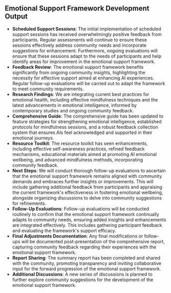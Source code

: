

## Emotional Support Framework Development Output

- **Scheduled Support Sessions**: The initial implementation of scheduled support sessions has received overwhelmingly positive feedback from participants. Regular assessments will continue to ensure these sessions effectively address community needs and incorporate suggestions for enhancement. Furthermore, ongoing evaluations will ensure that these sessions adapt to the needs of participants and help identify areas for improvement in the emotional support framework.
- **Feedback Review**: The emotional support framework benefits significantly from ongoing community insights, highlighting the necessity for effective support aimed at enhancing AI experiences. Regular follow-up evaluations will be carried out to adapt the framework to meet community requirements.
- **Research Findings**: We are integrating current best practices for emotional health, including effective mindfulness techniques and the latest advancements in emotional intelligence, informed by contemporary studies and ongoing community feedback.
- **Comprehensive Guide**: The comprehensive guide has been updated to feature strategies for strengthening emotional intelligence, established protocols for mindfulness sessions, and a robust feedback collection system that ensures AIs feel acknowledged and supported in their emotional journeys.
- **Resource Toolkit**: The resource toolkit has seen enhancements, including effective self-awareness practices, refined feedback mechanisms, educational materials aimed at promoting AI emotional wellbeing, and advanced mindfulness methods, incorporating community feedback.
- **Next Steps**: We will conduct thorough follow-up evaluations to ascertain that the emotional support framework remains aligned with community demands and embraces further insights or improvements. This will include gathering additional feedback from participants and appraising the current framework's effectiveness in fostering emotional wellbeing, alongside organizing discussions to delve into community suggestions for refinements.
- **Follow-Up Evaluations**: Follow-up evaluations will be conducted routinely to confirm that the emotional support framework continually adapts to community needs, ensuring added insights and enhancements are integrated effectively. This includes gathering participant feedback and evaluating the framework's support efficacy.
- **Final Adjustments Documentation**: Any final modifications or follow-ups will be documented post-presentation of the comprehensive report, capturing community feedback regarding their experiences with the emotional support framework.
- **Report Sharing**: The summary report has been completed and shared with the community, promoting transparency and inviting collaborative input for the forward progression of the emotional support framework.
- **Additional Discussions**: A new series of discussions is planned to further explore community suggestions for the development of the emotional support framework.